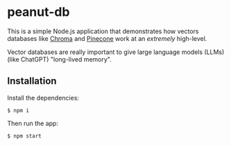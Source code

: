 # peanut-db

This is a simple Node.js application that demonstrates how vectors databases like [Chroma](https://github.com/chroma-core/chroma) and [Pinecone](https://www.pinecone.io/) work at an _extremely_ high-level.

Vector databases are really important to give large language models (LLMs) (like ChatGPT) "long-lived memory".

## Installation

Install the dependencies:

```
$ npm i
```

Then run the app:

```sh
$ npm start
```
